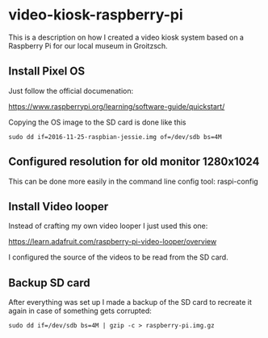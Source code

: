 # video-kiosk-raspberry-pi

This is a description on how I created a video kiosk system based on a Raspberry Pi for our local museum in Groitzsch.

## Install Pixel OS

Just follow the official documenation:

https://www.raspberrypi.org/learning/software-guide/quickstart/

Copying the OS image to the SD card is done like this

```
sudo dd if=2016-11-25-raspbian-jessie.img of=/dev/sdb bs=4M
```

## Configured resolution for old monitor 1280x1024

This can be done more easily in the command line config tool: raspi-config

## Install Video looper

Instead of crafting my own video looper I just used this one:

https://learn.adafruit.com/raspberry-pi-video-looper/overview

I configured the source of the videos to be read from the SD card.

## Backup SD card

After everything was set up I made a backup of the SD card to recreate it again in case of something gets corrupted:

```
sudo dd if=/dev/sdb bs=4M | gzip -c > raspberry-pi.img.gz
```
